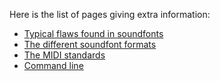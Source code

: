 Here is the list of pages giving extra information:

* [Typical flaws found in soundfonts](manual/annexes/common-issues.md)
* [The different soundfont formats](manual/annexes/the-different-soundfont-formats.md)
* [The MIDI standards](manual/annexes/midi-standards.md)
* [Command line](manual/annexes/command-line.md)
